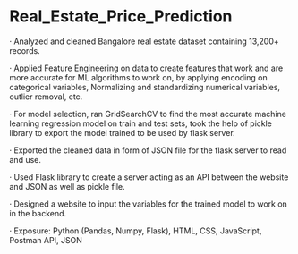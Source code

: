 # Real_Estate_Price_Prediction

· Analyzed and cleaned Bangalore real estate dataset containing 13,200+ records.

· Applied Feature Engineering on data to create features that work and are more accurate for ML algorithms to work on, by applying encoding on categorical variables, Normalizing and standardizing numerical variables, outlier removal, etc.

· For model selection, ran GridSearchCV to find the most accurate machine learning regression model on train and test sets, took the help of pickle library to export the model trained to be used by flask server.

· Exported the cleaned data in form of JSON file for the flask server to read and use.

· Used Flask library to create a server acting as an API between the website and JSON as well as pickle file.

· Designed a website to input the variables for the trained model to work on in the backend.

· Exposure: Python (Pandas, Numpy, Flask), HTML, CSS, JavaScript, Postman API, JSON
